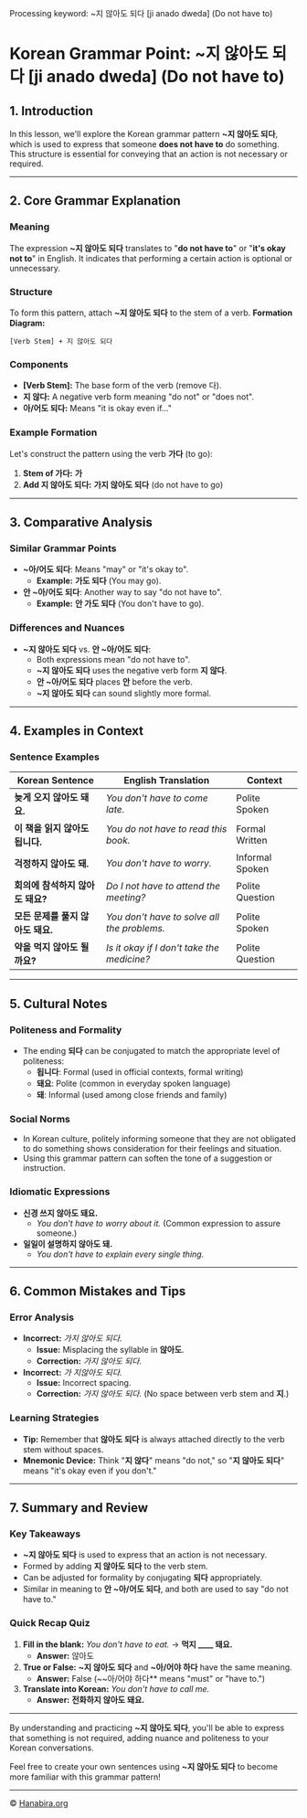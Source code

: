 Processing keyword: ~지 않아도 되다 [ji anado dweda] (Do not have to)
# Korean Grammar Point: ~지 않아도 되다 [ji anado dweda] (Do not have to)

## 1. Introduction
In this lesson, we'll explore the Korean grammar pattern **~지 않아도 되다**, which is used to express that someone **does not have to** do something. This structure is essential for conveying that an action is not necessary or required.

---
## 2. Core Grammar Explanation
### Meaning
The expression **~지 않아도 되다** translates to "**do not have to**" or "**it's okay not to**" in English. It indicates that performing a certain action is optional or unnecessary.
### Structure
To form this pattern, attach **~지 않아도 되다** to the stem of a verb.
**Formation Diagram:**
```
[Verb Stem] + 지 않아도 되다
```
### Components
- **[Verb Stem]:** The base form of the verb (remove 다).
- **지 않다:** A negative verb form meaning "do not" or "does not".
- **아/어도 되다:** Means "it is okay even if..."
### Example Formation
Let's construct the pattern using the verb **가다** (to go):
1. **Stem of 가다:** **가**
2. **Add 지 않아도 되다:** **가지 않아도 되다** (do not have to go)
---
## 3. Comparative Analysis
### Similar Grammar Points
- **~아/어도 되다**: Means "may" or "it's okay to".
  - **Example:** **가도 되다** (You may go).
- **안 ~아/어도 되다**: Another way to say "do not have to".
  - **Example:** **안 가도 되다** (You don't have to go).
### Differences and Nuances
- **~지 않아도 되다** vs. **안 ~아/어도 되다**:
  - Both expressions mean "do not have to".
  - **~지 않아도 되다** uses the negative verb form **지 않다**.
  - **안 ~아/어도 되다** places **안** before the verb.
  - **~지 않아도 되다** can sound slightly more formal.
---
## 4. Examples in Context
### Sentence Examples
| Korean Sentence                           | English Translation                               | Context    |
|-------------------------------------------|---------------------------------------------------|------------|
| **늦게 오지 않아도 돼요.**             | *You don't have to come late.*                   | Polite Spoken |
| **이 책을 읽지 않아도 됩니다.**         | *You do not have to read this book.*             | Formal Written |
| **걱정하지 않아도 돼.**                 | *You don't have to worry.*                       | Informal Spoken |
| **회의에 참석하지 않아도 돼요?**         | *Do I not have to attend the meeting?*           | Polite Question |
| **모든 문제를 풀지 않아도 돼요.**       | *You don't have to solve all the problems.*      | Polite Spoken |
| **약을 먹지 않아도 될까요?**             | *Is it okay if I don't take the medicine?*       | Polite Question |
---
## 5. Cultural Notes
### Politeness and Formality
- The ending **되다** can be conjugated to match the appropriate level of politeness:
  - **됩니다**: Formal (used in official contexts, formal writing)
  - **돼요**: Polite (common in everyday spoken language)
  - **돼**: Informal (used among close friends and family)
### Social Norms
- In Korean culture, politely informing someone that they are not obligated to do something shows consideration for their feelings and situation.
- Using this grammar pattern can soften the tone of a suggestion or instruction.
### Idiomatic Expressions
- **신경 쓰지 않아도 돼요.**
  - *You don't have to worry about it.* (Common expression to assure someone.)
- **일일이 설명하지 않아도 돼.**
  - *You don't have to explain every single thing.*
---
## 6. Common Mistakes and Tips
### Error Analysis
- **Incorrect:** *가지 않아도 되다.*
  - **Issue:** Misplacing the syllable in **않아도**.
  - **Correction:** *가지 않아도 되다.*
- **Incorrect:** *가 지않아도 되다.*
  - **Issue:** Incorrect spacing.
  - **Correction:** *가지 않아도 되다.* (No space between verb stem and **지**.)
### Learning Strategies
- **Tip:** Remember that **않아도 되다** is always attached directly to the verb stem without spaces.
- **Mnemonic Device:** Think "**지 않다**" means "do not," so "**지 않아도 되다**" means "it's okay even if you don't."
---
## 7. Summary and Review
### Key Takeaways
- **~지 않아도 되다** is used to express that an action is not necessary.
- Formed by adding **지 않아도 되다** to the verb stem.
- Can be adjusted for formality by conjugating **되다** appropriately.
- Similar in meaning to **안 ~아/어도 되다**, and both are used to say "do not have to."
### Quick Recap Quiz
1. **Fill in the blank:** *You don't have to eat.* → **먹지 ____ 돼요.**
   - **Answer:** 않아도
2. **True or False:** **~지 않아도 되다** and **~아/어야 하다** have the same meaning.
   - **Answer:** False (~~아/어야 하다** means "must" or "have to.")
3. **Translate into Korean:** *You don't have to call me.*
   - **Answer:** **전화하지 않아도 돼요.**
---
By understanding and practicing **~지 않아도 되다**, you'll be able to express that something is not required, adding nuance and politeness to your Korean conversations.

Feel free to create your own sentences using **~지 않아도 되다** to become more familiar with this grammar pattern!

---
© [Hanabira.org](https://hanabira.org)
